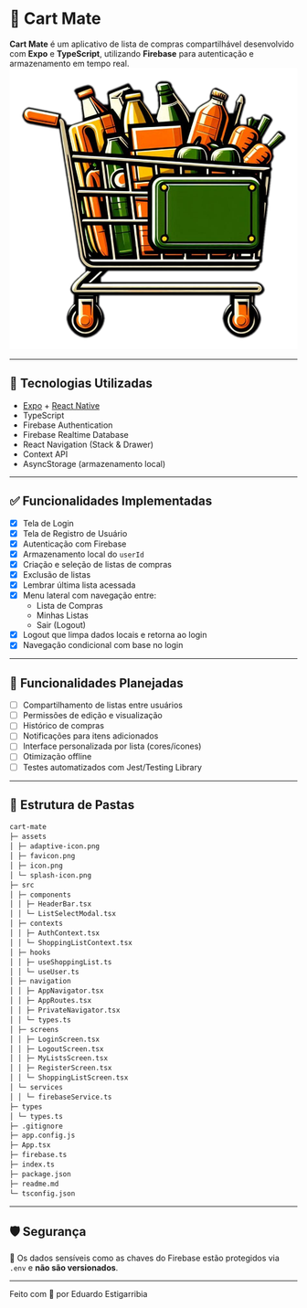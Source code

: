 # 🛒 Cart Mate

**Cart Mate** é um aplicativo de lista de compras compartilhável desenvolvido com **Expo** e **TypeScript**, utilizando **Firebase** para autenticação e armazenamento em tempo real.
![CartMate Logo](./assets/icon.png)

---

## 🚀 Tecnologias Utilizadas

- [Expo](https://expo.dev/) + [React Native](https://reactnative.dev/)
- TypeScript
- Firebase Authentication
- Firebase Realtime Database
- React Navigation (Stack & Drawer)
- Context API
- AsyncStorage (armazenamento local)

---

## ✅ Funcionalidades Implementadas

- [x] Tela de Login
- [x] Tela de Registro de Usuário
- [x] Autenticação com Firebase
- [x] Armazenamento local do `userId`
- [x] Criação e seleção de listas de compras
- [x] Exclusão de listas
- [x] Lembrar última lista acessada
- [x] Menu lateral com navegação entre:
  - Lista de Compras
  - Minhas Listas
  - Sair (Logout)
- [x] Logout que limpa dados locais e retorna ao login
- [x] Navegação condicional com base no login

---

## 🧭 Funcionalidades Planejadas

- [ ] Compartilhamento de listas entre usuários
- [ ] Permissões de edição e visualização
- [ ] Histórico de compras
- [ ] Notificações para itens adicionados
- [ ] Interface personalizada por lista (cores/ícones)
- [ ] Otimização offline
- [ ] Testes automatizados com Jest/Testing Library

---

## 📁 Estrutura de Pastas

```bash
cart-mate
├─ assets
│ ├─ adaptive-icon.png
│ ├─ favicon.png
│ ├─ icon.png
│ └─ splash-icon.png
├─ src
│ ├─ components
│ │ ├─ HeaderBar.tsx
│ │ └─ ListSelectModal.tsx
│ ├─ contexts
│ │ ├─ AuthContext.tsx
│ │ └─ ShoppingListContext.tsx
│ ├─ hooks
│ │ ├─ useShoppingList.ts
│ │ └─ useUser.ts
│ ├─ navigation
│ │ ├─ AppNavigator.tsx
│ │ ├─ AppRoutes.tsx
│ │ ├─ PrivateNavigator.tsx
│ │ └─ types.ts
│ ├─ screens
│ │ ├─ LoginScreen.tsx
│ │ ├─ LogoutScreen.tsx
│ │ ├─ MyListsScreen.tsx
│ │ ├─ RegisterScreen.tsx
│ │ └─ ShoppingListScreen.tsx
│ └─ services
│ │ └─ firebaseService.ts
├─ types
│ └─ types.ts
├─ .gitignore
├─ app.config.js
├─ App.tsx
├─ firebase.ts
├─ index.ts
├─ package.json
├─ readme.md
└─ tsconfig.json
```

---

## 🛡️ Segurança

🔐 Os dados sensíveis como as chaves do Firebase estão protegidos via `.env` e **não são versionados**.

---

Feito com 💙 por Eduardo Estigarribia
